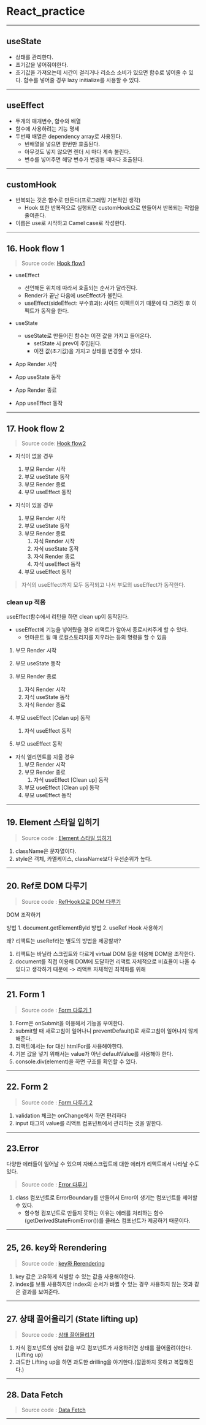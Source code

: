 # React_practice
___
## useState
- 상태를 관리한다.
- 초기값을 넣어줘야한다. 
- 초기값을 가져오는데 시간이 걸리거나 리소스 소비가 있으면 함수로 넣어줄 수 있다. 함수를 넣어줄 경우 lazy initialize를 사용할 수 있다.
___
## useEffect
- 두개의 매개변수, 함수와 배열
- 함수에 사용하려는 기능 명세
- 두번째 배열은 dependency array로 사용된다.
  -  빈배열을 넣으면 한번만 호출된다.
  - 아무것도 넣지 않으면 렌더 시 마다 계속 불린다.
  - 변수를 넣어주면 해당 변수가 변경될 때마다 호출된다.
___
## customHook
- 반복되는 것은 함수로 만든다(프로그래밍 기본적인 생각)
  -  Hook 또한 반복적으로 실행되면 customHook으로 만들어서 반복되는 작업을 줄여준다.
- 이름은 use로 시작하고 Camel case로 작성한다.
___
## 16. Hook flow 1
> Source code: [Hook flow1](https://github.com/FdongFdong/react_practice/blob/main/part1/16_Hook_flow1.html)
- useEffect
  - 선언해둔 위치에 따라서 호출되는 순서가 달라진다.
  - Render가 끝난 다음에 useEffect가 불린다.
  - useEffect(sideEffect: 부수효과): 사이드 이펙트이기 때문에 다 그려진 후 이펙트가 동작을 한다.
- useState
  - useState로 만들어진 함수는 이전 값을 가지고 들어온다.
    - setState 시 prev이 주입된다.
    - 이전 값(초기값)을 가지고 상태를 변경할 수 있다.

- App Render 시작
- App useState 동작
- App Render 종료
- App useEffect 동작

___
## 17. Hook flow 2
> Source code: [Hook flow2](https://github.com/FdongFdong/react_practice/blob/main/part1/17_Hook_flow2.html)

- 자식이 없을 경우
  1. 부모 Render 시작
  2. 부모 useState 동작
  3. 부모 Render 종료
  4. 부모 useEffect 동작

- 자식이 있을 경우
  1. 부모 Render 시작
  2. 부모 useState 동작
  3. 부모 Render 종료
     1. 자식 Render 시작
     2. 자식 useState 동작
     3. 자식 Render 종료
     4. 자식 useEffect 동작
  4. 부모 useEffect 동작

> 자식의 useEffect까지 모두 동작되고 나서 부모의 useEffect가 동작한다.

### clean up 적용
useEffect함수에서 리턴을 하면 clean up이 동작된다.
- useEffect에 기능을 넣어뒀을 경우 리액트가 알아서 종료시켜주게 할 수 있다.
  - 언마운트 될 때 로컬스토리지를 지우라는 등의 명령을 할 수 있음



1. 부모 Render 시작
2. 부모 useState 동작
3. 부모 Render 종료
    1. 자식 Render 시작
    2. 자식 useState 동작
    3. 자식 Render 종료
4. 부모 useEffect [Celan up] 동작
 
   1. 자식 useEffect 동작
5. 부모 useEffect 동작
  

- 자식 엘리먼트를 지울 경우
  1. 부모 Render 시작
  2. 부모 Render 종료
     1. 자식 useEffect [Clean up] 동작
  3. 부모 useEffect [Clean up] 동작
  4. 부모 useEffect 동작
___
## 19. Element 스타일 입히기
> Source code : [Element 스타일 입히기](https://github.com/FdongFdong/react_practice/blob/main/part1/19.Element_Style.html)

1. className은 문자열이다.
2. style은 객체, 카멜케이스, className보다 우선순위가 높다.
___
## 20. Ref로 DOM 다루기
> Source code : [RefHook으로 DOM 다루기](https://github.com/FdongFdong/react_practice/blob/main/part1/20_Ref_DOM.html)

DOM 조작하기

방법 1. document.getElementById
방법 2. useRef Hook 사용하기

왜? 리액트는 useRef라는 별도의 방법을 제공할까?
1. 리액트는 바닐라 스크립트와 다르게 virtual DOM 등을 이용해 DOM을 조작한다.
2. document를 직접 이용해 DOM에 도달하면 리액트 자체적으로 비효율이 나올 수 있다고 생각하기 때문에 -> 리액트 자체적인 최적화를 위해
___
## 21. Form 1
> Source code : [Form 다루기 1](https://github.com/FdongFdong/react_practice/blob/main/part1/21_Form1.html)

1. Form은 onSubmit을 이용해서 기능을 부여한다.
2. submit할 때 새로고침이 일어나니 preventDefault()로 새로고침이 일어나지 않게 해준다.
3. 리액트에서는 for 대신 htmlFor를 사용해야한다.
4. 기본 값을 넣기 위해서는 value가 아닌 defaultValue를 사용해야 한다.
5. console.div(element)을 하면 구조를 확인할 수 있다.
___
## 22. Form 2
> Source code : [Form 다루기 2](https://github.com/FdongFdong/react_practice/blob/main/part1/22_Form2.html)

1. validation 체크는 onChange에서 하면 편리하다
2. input 태그의 value를 리액트 컴포넌트에서 관리하는 것을 말한다.
___
## 23.Error
다양한 에러들이 일어날 수 있으며 자바스크립트에 대한 에러가 리액트에서 나타날 수도 있다.
> Source code : [Error 다루기](https://github.com/FdongFdong/react_practice/blob/main/part1/23_Error.html)

1. class 컴포넌트로 ErrorBoundary를 만들어서 Error이 생기는 컴포넌트를 제어할 수 있다.
   - 함수형 컴포넌트로 만들지 못하는 이유는 에러를 처리하는 함수(getDerivedStateFromError())를 클래스 컴포넌트가 제공하기 때문이다.
___
## 25, 26. key와 Rerendering 
> Source code : [key와 Rerendering](https://github.com/FdongFdong/react_practice/blob/main/part1/26_key_rerendering.html)

1. key 값은 고유하게 식별할 수 있는 값을 사용해야한다.
2. index를 보통 사용하지만 index의 순서가 바뀔 수 있는 경우 사용하지 않는 것과 같은 결과를 보여준다.

___
## 27. 상태 끌어올리기 (State lifting up)
> Source code : [상태 끌어올리기](https://github.com/FdongFdong/react_practice/blob/main/part1/27_state_lifting_up.html)

1. 자식 컴포넌트의 상태 값을 부모 컴포넌트가 사용하려면 상태를 끌어올려야한다.(Lifting up)
2. 과도한 Lifting up을 하면 과도한 drilling을 야기한다.(깔끔하지 못하고 복잡해진다.)
___

## 28. Data Fetch
> Source code : [Data Fetch](https://github.com/FdongFdong/react_practice/blob/main/part1/28_data_fetch.html)

___
